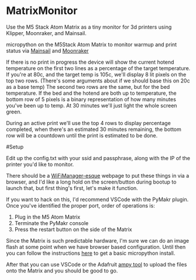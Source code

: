 # MatrixMonitor
Use the M5 Stack Atom Matrix as a tiny monitor for 3d printers using Klipper, Moonraker, and Mainsail.

micropython on the M5Stack Atom Matrix to monitor warmup and print status via [Mainsail](https://github.com/meteyou/mainsail) and [Moonraker](https://github.com/Arksine/klipper/tree/work-web_server-20200131/)

If there is no print in progress the device will show the current hotend temperature on the first two lines
as a percentage of the target temperature.  If you're at 80c, and the target temp is 105c, we'll display
8 lit pixels on the top two rows. (There's some arguments about if we should base this on 20c as a base temp)
The second two rows are the same, but for the bed temperature.
If the bed and the hotend are both up to temperature, the bottom row of 5 pixels is a binary representation of
how many minutes you've been up to temp.  At 30 minutes we'll just light the whole screen green.

During an active print we'll use the top 4 rows to display percentage completed, when there's an estimated 30
minutes remaining, the bottom row will be a countdown until the print is estimated to be done.


#Setup

Edit up the config.txt with your ssid and passphrase, along with the IP of the printer you'd like to monitor.

There should be a [WiFiManager-esque](https://github.com/tayfunulu/WiFiManager/) webpage to put these things in via a browser, and I'd like a long
hold on the screen/button during bootup to launch that, but first thing's first, let's make it function.


If you want to hack on this, I'd recommend VSCode with the PyMakr plugin. Once you've identified the
proper port, order of operations is:
1. Plug in the M5 Atom Matrix
2. Terminate the PyMakr console
3. Press the restart button on the side of the Matrix

Since the Matrix is such predictable hardware, I'm sure we can do an image flash at some point when we have
browser based configuration.  Until then you can follow the instructions
[here](https://m5stack.hackster.io/324677/fun-with-atom-matrix-323e3b) to get a basic micropython install.

After that you can use VSCode or the Adafruit [ampy tool](https://learn.adafruit.com/micropython-basics-load-files-and-run-code/install-ampy) to upload the files onto the Matrix and you should be good to go.
